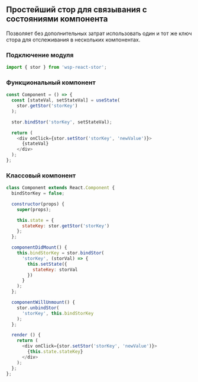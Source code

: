 ## Простейший стор для связывания с состояниями компонента
Позволяет без дополнительных затрат использовать один и тот же ключ стора для отслеживания в нескольких компонентах.


### Подключение модуля
```js
import { stor } from 'wsp-react-stor';
```


### Функциональный компонент
```js
const Component = () => {
  const [stateVal, setStateVal] = useState(
    stor.getStor('storKey')
  );

  stor.bindStor('storKey', setStateVal);

  return (
    <div onClick={stor.setStor('storKey', 'newValue')}>
      {stateVal}
    </div>
  );
};
```


### Классовый компонент
```js
class Component extends React.Component {
  bindStorKey = false;

  constructor(props) {
    super(props);

    this.state = {
      stateKey: stor.getStor('storKey')
    };
  };

  componentDidMount() {
    this.bindStorKey = stor.bindStor(
      'storKey', (storVal) => {
        this.setState({
          stateKey: storVal
        })
      }
    );
  };

  componentWillUnmount() {
    stor.unbindStor(
      'storKey', this.bindStorKey
    );
  };

  render () {
    return (
      <div onClick={stor.setStor('storKey', 'newValue')}>
        {this.state.stateKey}
      </div>
    );
  };
};
```
